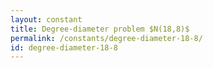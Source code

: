 ```yaml
---
layout: constant
title: Degree-diameter problem $N(18,8)$
permalink: /constants/degree-diameter-18-8/
id: degree-diameter-18-8
---
```

